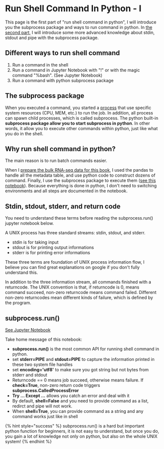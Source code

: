 # Run Shell Command In Python - I

This page is the first part of "run shell command in python", I will introduce you the subprocess package and ways to run command in python. In [the second part](../python-basics-1/run-shell-command-in-python-ii.md), I will introduce some more advanced knowledge about stdin, stdout and pipe with the subprocess package.

## Different ways to run shell command

1. Run a command in the shell
2. Run a command in Jupyter Notebook with "!" or with the magic command "%bash". \(See Jupyter Notebook\)
3. Run a command with python subprocess package

## The subprocess package

When you executed a command, you started a [process](https://www.geeksforgeeks.org/processes-in-linuxunix/) that use specific system resources \(CPU, MEM, etc.\) to run the job. In addition, all process can spawn child processes, which is called subprocess. The python built-in **subprocess package allow you to start subprocess in python**. In other words, it allow you to execute other commands within python, just like what you do in the shell.

## Why run shell command in python?

The main reason is to run batch commands easier.

When I [prepare the bulk RNA-seq data for this book](../get-raw-data/introduction-to-the-datasets/developing-mouse-forebrain-bulk-polya-plus-rna-seq.md), I used the pandas to handle all the metadata table, and use python code to construct dozens of command. Finally, I use the subprocess package to execute them \([see this notebook](https://github.com/lhqing/py_genome_sci_book/blob/master/data/DevFB/3.mapping.ipynb)\). Because everything is done in python, I don't need to switching environments and all steps are documented in the notebook.

## Stdin, stdout, stderr, and return code

You need to understand these terms before reading the subprocess.run\(\) jupyter notebook below.

A UNIX process has three standard streams: stdin, stdout, and stderr.

* stdin is for taking input
* stdout is for printing output informations
* stderr is for printing error informations

These three terms are foundation of UNIX process information flow, I believe you can find great explanations on google if you don't fully understand this.

In addition to the three information stream, all commands finished with a returncode. The UNIX convention is that, if returncode is 0, means command succeed, non-zero returncode means command failed. Different  non-zero returncodes mean different kinds of failure, which is defined by the program.

## subprocess.run\(\)

[See Jupyter Notebook](https://github.com/lhqing/py_genome_sci_book/blob/master/analysis/python_basic/execute_shell_commands_in_python.ipynb)

Take home message of this notebook:

* **subprocess.run\(\)** is the most common API for running shell command in python.
* set **stderr=PIPE** and **stdout=PIPE** to capture the information printed in these two system file handles
* set **encoding='utf8'** to make sure you got string but not bytes from stderr and stdout
* Returncode == 0 means job succeed, otherwise means failure. If **check=True**, non-zero return code triggers **subprocess.CalledProcessError**
* **Try ... Except ...** allows you catch an error and deal with it
* By default, **shell=False** and you need to provide command as a list, redirct and pipe will not work.
* When **shell=True**, you can provide command as a string and any command works just like in shell

{% hint style="success" %}
subprocess.run\(\) is a hard but important python function for beginners, it is not easy to understand, but once you do, you gain a lot of knowledge not only on python, but also on the whole UNIX system!
{% endhint %}











